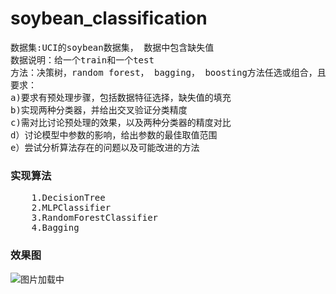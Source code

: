 # soybean_classification
<pre>数据集:UCI的soybean数据集， 数据中包含缺失值
数据说明：给一个train和一个test
方法：决策树，random forest， bagging， boosting方法任选或组合，且不限于上述方法
要求：
a)要求有预处理步骤，包括数据特征选择，缺失值的填充
b)实现两种分类器，并给出交叉验证分类精度
c)需对比讨论预处理的效果，以及两种分类器的精度对比
d）讨论模型中参数的影响，给出参数的最佳取值范围
e）尝试分析算法存在的问题以及可能改进的方法
</pre>
<h3>实现算法</h3>
<pre>
	1.DecisionTree
	2.MLPClassifier
	3.RandomForestClassifier
	4.Bagging
</pre>
<h3>效果图</h3>
<p><img src="https://github.com/CSerxzm/soybean_classification/tree/xzm_check/image_result/image.png" alt="图片加载中"/></p>
